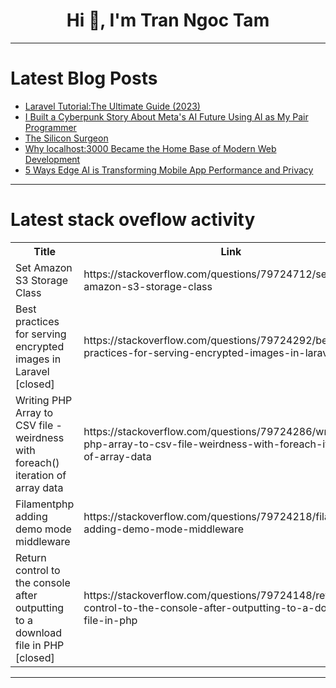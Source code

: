 <h1 align="center">Hi 👋, I'm Tran Ngoc Tam</h1>

---

# Latest Blog Posts 
<!-- BLOG-POST-LIST:START -->
- [Laravel Tutorial:The Ultimate Guide &lpar;2023&rpar;](https://dev.to/masteringbackend/laravel-tutorialthe-ultimate-guide-2023-1hn5)
- [I Built a Cyberpunk Story About Meta&#39;s AI Future Using AI as My Pair Programmer](https://dev.to/bioinfo/i-built-a-cyberpunk-story-about-metas-ai-future-using-ai-as-my-pair-programmer-5c3m)
- [The Silicon Surgeon](https://dev.to/rawveg/the-silicon-surgeon-1hoh)
- [Why localhost:3000 Became the Home Base of Modern Web Development](https://dev.to/lightningdev123/why-localhost3000-became-the-home-base-of-modern-web-development-3i67)
- [5 Ways Edge AI is Transforming Mobile App Performance and Privacy](https://dev.to/chrlie/5-ways-edge-ai-is-transforming-mobile-app-performance-and-privacy-1dd4)
<!-- BLOG-POST-LIST:END -->

---

# Latest stack oveflow activity
<table>
  <tr><th>Title</th><th>Link</th></tr>
  <!-- STACKOVERFLOW:START --><tr><td>Set Amazon S3 Storage Class</td><td>https://stackoverflow.com/questions/79724712/set-amazon-s3-storage-class</td></tr><tr><td>Best practices for serving encrypted images in Laravel [closed]</td><td>https://stackoverflow.com/questions/79724292/best-practices-for-serving-encrypted-images-in-laravel</td></tr><tr><td>Writing PHP Array to CSV file - weirdness with foreach&lpar;&rpar; iteration of array data</td><td>https://stackoverflow.com/questions/79724286/writing-php-array-to-csv-file-weirdness-with-foreach-iteration-of-array-data</td></tr><tr><td>Filamentphp adding demo mode middleware</td><td>https://stackoverflow.com/questions/79724218/filamentphp-adding-demo-mode-middleware</td></tr><tr><td>Return control to the console after outputting to a download file in PHP [closed]</td><td>https://stackoverflow.com/questions/79724148/return-control-to-the-console-after-outputting-to-a-download-file-in-php</td></tr><!-- STACKOVERFLOW:END -->
</table>

---


